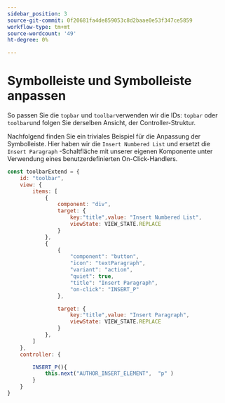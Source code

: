 ```yaml
---
sidebar_position: 3
source-git-commit: 0f20681fa4de859053c8d2baae0e53f347ce5859
workflow-type: tm+mt
source-wordcount: '49'
ht-degree: 0%

---
```



# Symbolleiste und Symbolleiste anpassen

So passen Sie die `topbar` und `toolbar`verwenden wir die IDs: `topbar` oder `toolbar`und folgen Sie derselben Ansicht, der Controller-Struktur.

Nachfolgend finden Sie ein triviales Beispiel für die Anpassung der Symbolleiste. Hier haben wir die `Insert Numbered List` und ersetzt die `Insert Paragraph` -Schaltfläche mit unserer eigenen Komponente unter Verwendung eines benutzerdefinierten On-Click-Handlers.

```js title = toolbar_customisation.js
const toolbarExtend = {
    id: "toolbar",
    view: {
        items: [
            {
                component: "div",
                target: {
                    key:"title",value: "Insert Numbered List",                    
                    viewState: VIEW_STATE.REPLACE
                }
            },
            {
                {
                    "component": "button",
                    "icon": "textParagraph",
                    "variant": "action",
                    "quiet": true,
                    "title": "Insert Paragraph",
                    "on-click": "INSERT_P"
                },

                target: {
                    key:"title",value: "Insert Paragraph",                    
                    viewState: VIEW_STATE.REPLACE
                }
            },
        ]
    },
    controller: {

        INSERT_P(){
            this.next("AUTHOR_INSERT_ELEMENT",  "p" )
        }
    }
}
```


